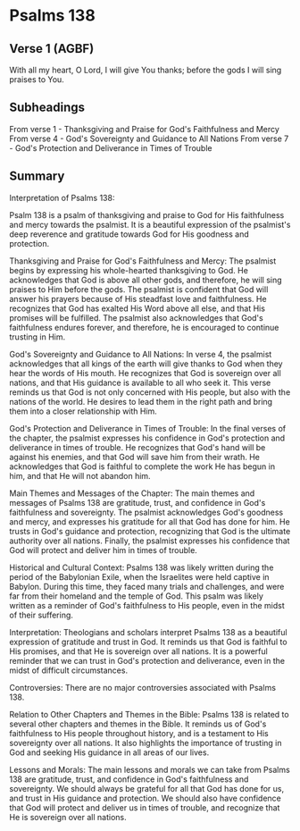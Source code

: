 # Psalms 138

## Verse 1 (AGBF)

With all my heart, O Lord, I will give You thanks; before the gods I will sing praises to You.

## Subheadings

From verse 1 - Thanksgiving and Praise for God's Faithfulness and Mercy
From verse 4 - God's Sovereignty and Guidance to All Nations
From verse 7 - God's Protection and Deliverance in Times of Trouble

## Summary

Interpretation of Psalms 138:

Psalm 138 is a psalm of thanksgiving and praise to God for His faithfulness and mercy towards the psalmist. It is a beautiful expression of the psalmist's deep reverence and gratitude towards God for His goodness and protection. 

Thanksgiving and Praise for God's Faithfulness and Mercy:
The psalmist begins by expressing his whole-hearted thanksgiving to God. He acknowledges that God is above all other gods, and therefore, he will sing praises to Him before the gods. The psalmist is confident that God will answer his prayers because of His steadfast love and faithfulness. He recognizes that God has exalted His Word above all else, and that His promises will be fulfilled. The psalmist also acknowledges that God's faithfulness endures forever, and therefore, he is encouraged to continue trusting in Him.

God's Sovereignty and Guidance to All Nations:
In verse 4, the psalmist acknowledges that all kings of the earth will give thanks to God when they hear the words of His mouth. He recognizes that God is sovereign over all nations, and that His guidance is available to all who seek it. This verse reminds us that God is not only concerned with His people, but also with the nations of the world. He desires to lead them in the right path and bring them into a closer relationship with Him.

God's Protection and Deliverance in Times of Trouble:
In the final verses of the chapter, the psalmist expresses his confidence in God's protection and deliverance in times of trouble. He recognizes that God's hand will be against his enemies, and that God will save him from their wrath. He acknowledges that God is faithful to complete the work He has begun in him, and that He will not abandon him.

Main Themes and Messages of the Chapter:
The main themes and messages of Psalms 138 are gratitude, trust, and confidence in God's faithfulness and sovereignty. The psalmist acknowledges God's goodness and mercy, and expresses his gratitude for all that God has done for him. He trusts in God's guidance and protection, recognizing that God is the ultimate authority over all nations. Finally, the psalmist expresses his confidence that God will protect and deliver him in times of trouble.

Historical and Cultural Context:
Psalms 138 was likely written during the period of the Babylonian Exile, when the Israelites were held captive in Babylon. During this time, they faced many trials and challenges, and were far from their homeland and the temple of God. This psalm was likely written as a reminder of God's faithfulness to His people, even in the midst of their suffering.

Interpretation:
Theologians and scholars interpret Psalms 138 as a beautiful expression of gratitude and trust in God. It reminds us that God is faithful to His promises, and that He is sovereign over all nations. It is a powerful reminder that we can trust in God's protection and deliverance, even in the midst of difficult circumstances.

Controversies:
There are no major controversies associated with Psalms 138.

Relation to Other Chapters and Themes in the Bible:
Psalms 138 is related to several other chapters and themes in the Bible. It reminds us of God's faithfulness to His people throughout history, and is a testament to His sovereignty over all nations. It also highlights the importance of trusting in God and seeking His guidance in all areas of our lives.

Lessons and Morals:
The main lessons and morals we can take from Psalms 138 are gratitude, trust, and confidence in God's faithfulness and sovereignty. We should always be grateful for all that God has done for us, and trust in His guidance and protection. We should also have confidence that God will protect and deliver us in times of trouble, and recognize that He is sovereign over all nations.